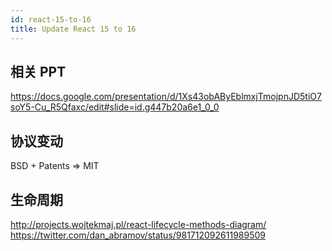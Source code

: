 ```yaml
---
id: react-15-to-16
title: Update React 15 to 16
---
```


## 相关 PPT
https://docs.google.com/presentation/d/1Xs43obAByEblmxjTmojpnJD5tiO7soY5-Cu_R5Qfaxc/edit#slide=id.g447b20a6e1_0_0

## 协议变动
BSD + Patents => MIT

## 生命周期
http://projects.wojtekmaj.pl/react-lifecycle-methods-diagram/
https://twitter.com/dan_abramov/status/981712092611989509

